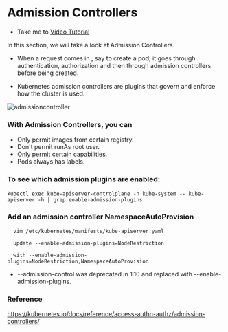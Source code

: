 # Admission Controllers

  - Take me to [Video Tutorial](https://kodekloud.com/topic/admission-controllers/)

In this section, we will take a look at Admission Controllers.

  - When a request comes in , say to create a pod, it goes through authentication, authorization and then through admission controllers before being created.

  - Kubernetes admission controllers are plugins that govern and enforce how the cluster is used.

  ![admissioncontroller](../../images/admissioncontroller1.png)


### With Admission Controllers, you can

- Only permit images from certain registry.
- Don't permit runAs root user.
- Only permit certain capabilities.
- Pods always has labels.


### To see which admission plugins are enabled:

    kubectl exec kube-apiserver-controlplane -n kube-system -- kube-apiserver -h | grep enable-admission-plugins


### Add an admission controller NamespaceAutoProvision

      vim /etc/kubernetes/manifests/kube-apiserver.yaml

      update --enable-admission-plugins=NodeRestriction

      with --enable-admission-plugins=NodeRestriction,NamespaceAutoProvision


  - --admission-control was deprecated in 1.10 and replaced with --enable-admission-plugins.


### Reference

https://kubernetes.io/docs/reference/access-authn-authz/admission-controllers/
